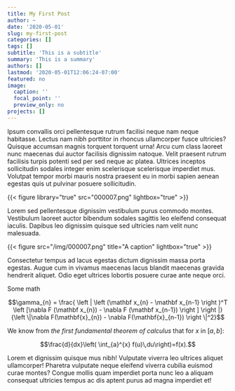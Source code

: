 ```yaml
---
title: My First Post
author: ~
date: '2020-05-01'
slug: my-first-post
categories: []
tags: []
subtitle: 'This is a subtitle'
summary: 'This is a summary'
authors: []
lastmod: '2020-05-01T12:06:24-07:00'
featured: no
image:
  caption: ''
  focal_point: ''
  preview_only: no
projects: []
---
```


Ipsum convallis orci pellentesque rutrum facilisi neque nam neque habitasse. Lectus nam nibh porttitor in rhoncus ullamcorper fusce ultricies? Quisque accumsan magnis torquent torquent urna! Arcu cum class laoreet nunc maecenas dui auctor facilisis dignissim natoque. Velit praesent rutrum facilisis turpis potenti sed per sed neque ac platea. Ultrices inceptos sollicitudin sodales integer enim scelerisque scelerisque imperdiet mus. Volutpat tempor morbi mauris nostra praesent eu in morbi sapien aenean egestas quis ut pulvinar posuere sollicitudin.

{{< figure library="true" src="000007.png" lightbox="true" >}}

Lorem sed pellentesque dignissim vestibulum purus commodo montes. Vestibulum laoreet auctor bibendum sodales sagittis leo eleifend consequat iaculis. Dapibus leo dignissim quisque sed ultricies nam velit nunc malesuada.

<div class='marginnote'>
{{< figure src="/img/000007.png" title="A caption" lightbox="true" >}}
</div>

Consectetur tempus ad lacus egestas dictum dignissim massa porta egestas. Augue cum in vivamus maecenas lacus blandit maecenas gravida hendrerit aliquet. Odio eget ultrices lobortis posuere curae ante neque orci.


Some math

$$\gamma_{n} = \frac{ 
\left | \left (\mathbf x_{n} - \mathbf x_{n-1} \right )^T 
\left [\nabla F (\mathbf x_{n}) - \nabla F (\mathbf x_{n-1}) \right ] \right |}
{\left \|\nabla F(\mathbf{x}_{n}) - \nabla F(\mathbf{x}_{n-1}) \right \|^2}$$

<span class="sidenote">

We know from _the first fundamental theorem of calculus_ that for $x$ in $[a, b]$:

$$\frac{d}{dx}\left( \int_{a}^{x} f(u)\,du\right)=f(x).$$

</span>

Lorem et dignissim quisque mus nibh! Vulputate viverra leo ultrices aliquet ullamcorper! Pharetra vulputate neque eleifend viverra cubilia euismod curae montes? Congue mollis quam imperdiet porta nunc leo a aliquam consequat ultricies tempus ac dis aptent purus ad magna imperdiet et!


